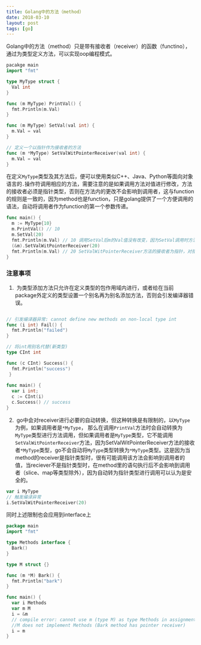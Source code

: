 ```yaml
---
title: Golang中的方法（method）
date: 2018-03-10
layout: post
tags: [go]
---
```


Golang中的方法（method）只是带有接收者（receiver）的函数（functino），通过为类型定义方法，可以实现oop编程模式。

```go
pacakge main
import "fmt"

type MyType struct {
  Val int
}

func (m MyType) PrintVal() {
  fmt.Println(m.Val)
}

func (m MyType) SetVal(val int) {
  m.Val = val
}

// 定义一个以指针作为接收者的方法
func (m *MyType) SetValWitPointerReceiver(val int) {
  m.Val = val
}
```

在定义`MyType`类型及其方法后，便可以使用类似C++、Java、Python等面向对象语言的`.`操作符调用相应的方法，需要注意的是如果调用方法对值进行修改，方法的接收者必须是指针类型，否则在方法内的更改不会影响到调用者，这与function的规则是一致的，因为method也是function，只是golang提供了一个方便调用的语法，自动将调用者作为function的第一个参数传递。

```go
func main() {
  m := MyType{10}
  m.PrintVal() // 10
  m.SetVal(20)
  fmt.Println(m.Val) // 10 调用SetVal后m的Val值没有改变，因为SetVal调用时方法内的m是一个完整的拷贝
  (&m).SetValWitPointerReceiver(20)
  fmt.Println(m.Val) // 20 SetValWitPointerReceiver方法的接收者为指针，对指针的操作会影响到调用者本身
}
```

### 注意事项

1.  为类型添加方法只允许在定义类型的包作用域内进行，或者给在当前package外定义的类型设置一个别名再为别名添加方法，否则会引发编译器错误。

```go

// 引发编译器异常: cannot define new methods on non-local type int
func (i int) Fail() {
  fmt.Println("failed")
}

// 将int用别名代替(新类型)
type CInt int

func (c CInt) Success() {
  fmt.Println("success")
 }
 
func main() {
  var i int;
  c := CInt(i)
  c.Success() // success
}
```

2.  go中会对receiver进行必要的自动转换，但这种转换是有限制的，以`MyType`为例，如果调用者是`*MyType`， 那么在调用`PrintVal`方法时会自动转换为`MyType`类型进行方法调用，但如果调用者是`MyType`类型，它不能调用`SetValWitPointerReceiver`方法，因为SetValWitPointerReceiver方法的接收者`*MyType`类型，go不会自动将`MyType`类型转换为`*MyType`类型。这是因为当method的receiver是指针类型时，很有可能调用该方法会影响到调用者的值，当reciever不是指针类型时，在method里的语句执行后不会影响到调用者（slice、map等类型除外），因为自动转为指针类型进行调用可以认为是安全的。

```go
var i MyType
// 触发编译异常
i.SetValWitPointerReceiver(20)
```

同时上述限制也会应用到interface上

```go
package main
import "fmt"

type Methods interface {
  Bark()
}

type M struct {}

func (m *M) Bark() {
  fmt.Println("bark")
}

func main() {
  var i Methods
  var m M
  i = &m
  // compile error: cannot use m (type M) as type Methods in assignment:
  //M does not implement Methods (Bark method has pointer receiver)
  i = m
}
```
